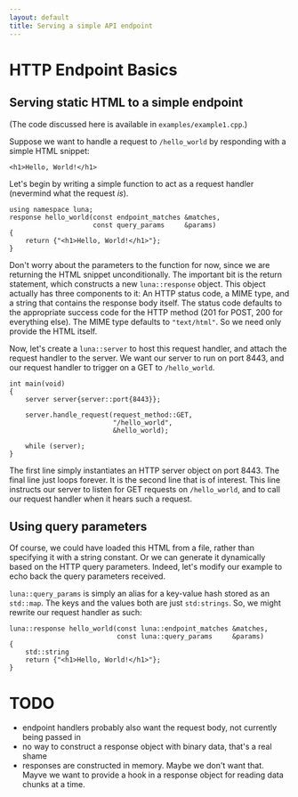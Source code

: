 ```yaml
---
layout: default
title: Serving a simple API endpoint
---
```


# HTTP Endpoint Basics

## Serving static HTML to a simple endpoint

(The code discussed here is available in `examples/example1.cpp`.)

Suppose we want to handle a request to `/hello_world` by responding with a simple HTML snippet:
    
    <h1>Hello, World!</h1>

Let's begin by writing a simple function to act as a request handler (nevermind what the request _is_).
    
    using namespace luna;
    response hello_world(const endpoint_matches &matches, 
                         const query_params     &params)
    {
        return {"<h1>Hello, World!</h1>"};
    }

Don't worry about the parameters to the function for now, since we are returning the HTML snippet unconditionally. The important bit is the return statement, which constructs a new `luna::response` object. This object actually has three components to it: An HTTP status code, a MIME type, and a string that contains the response body itself. The status code defaults to the appropriate success code for the HTTP method (201 for POST, 200 for everything else). The MIME type defaults to `"text/html"`. So we need only provide the HTML itself.

Now, let's create a `luna::server` to host this request handler, and attach the request handler to the server. We want our server to run on port 8443, and our request handler to trigger on a GET to `/hello_world`.

    int main(void)
    {
        server server{server::port{8443}};

        server.handle_request(request_method::GET,
                              "/hello_world",
                              &hello_world);

        while (server);
    }

The first line simply instantiates an HTTP server object on port 8443. The final line just loops forever. It is the second line that is of interest. This line instructs our server to listen for GET requests on `/hello_world`, and to call our request handler when it hears such a request.

## Using query parameters

Of course, we could have loaded this HTML from a file, rather than specifying it with a string constant. Or we can generate it dynamically based on the HTTP query parameters. Indeed, let's modify our example to echo back the query parameters received.

`luna::query_params` is simply an alias for a key-value hash stored as an `std::map`. The keys and the values both are just `std:strings`. So, we might rewrite our request handler as such:

    luna::response hello_world(const luna::endpoint_matches &matches, 
                               const luna::query_params     &params)
    {
        std::string
        return {"<h1>Hello, World!</h1>"};
    }

<!-- To begin with, the `luna::server` object is the core of luna—it represents an HTTP server, and it is what determines how endpoints are served.

Endpoints are set up on a `server` with `server::handle_request`. 

    void handle_request(
        request_method method,
        std::string path,
        endpoint_handler_cb callback);

- `method` is the HTTP verb to listen for, _e.g._ GET, POST, PUT, _&c._.
- `path` is the name of the endpoint to listen for, beginning the a `/`. _e.g._ `/documents/`, `"/index.html"`, _&c._
- `callback` is the action to take when the described endpoint is requested (see below).

The `server` stores these endpoints in the order received, and when an HTTP request is made to the server, the first endpoint that matches the endpoint has its callback invoked. No further endpoints will be invoked once a match has been found.

The `callback` parameter is a functional type (_e.g._ a function pointer or lambda) with the signature

    response callback(std::vector<std::string> matches, query_params params)

- `matches` is a vector containing information about how `server` decided this endpoint was the right match. We can ignore this safely for the time being
- `query_params` is a map containing any query parameters (including POST data) that was passed to the endpoint.
- The calback must return a `response` object (see below).

Endpoint callbacks exist primarily to serve data to the HTTP client. At their most basic, they return a string containing HTML to be rendered by a web browser. However, you can also specify the MIME type of the data being returned (for example `"text/json"` if you are returning JSON data), as well as the status code (which defaults to 200 SUCCESS or 201 RESOURCE CREATED).

The simplest callback might look something like this:

    response my_callback(std::vector<endpoint_matches matches,
                                         query_params params)
    {
        return {"<h1>Hello world!</h1>"};
    }

 -->

# TODO 
- endpoint handlers probably also want the request body, not currently being passed in
- no way to construct a response object with binary data, that's a real shame
- responses are constructed in memory. Maybe we don't want that. Mayve we want to provide a hook in a response object for reading data chunks at a time.